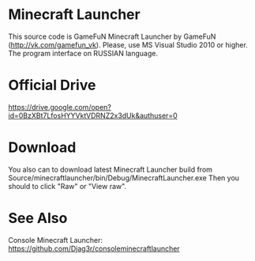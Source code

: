 # Minecraft Launcher
This source code is GameFuN Minecraft Launcher by GameFuN (http://vk.com/gamefun_vk). 
Please, use MS Visual Studio 2010 or higher. 
The program interface on RUSSIAN language.

# Official Drive
https://drive.google.com/open?id=0BzXBt7LfosHYYVktVDRNZ2x3dUk&authuser=0

# Download
You also can to download latest Minecraft Launcher build from Source/minecraftlauncher/bin/Debug/MinecraftLauncher.exe
Then you should to click "Raw" or "View raw".

# See Also
Console Minecraft Launcher: https://github.com/Djag3r/consoleminecraftlauncher
